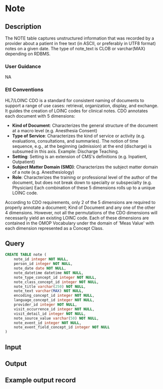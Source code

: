 <!---->

# Note

## Description
The NOTE table captures unstructured information that was recorded by a provider about a patient in free text (in ASCII, or preferably in UTF8 format) notes on a given date. The type of note_text is CLOB or varchar(MAX) depending on RDBMS.

### User Guidance
NA

### Etl Conventions
HL7/LOINC CDO is a standard for consistent naming of documents to support a range of use cases: retrieval, organization, display, and exchange. It guides the creation of LOINC codes for clinical notes. CDO annotates each document with 5 dimensions:

- **Kind of Document**: Characterizes the general structure of the document at a macro level (e.g. Anesthesia Consent)
- **Type of Service**: Characterizes the kind of service or activity (e.g. evaluations, consultations, and summaries). The notion of time sequence, e.g., at the beginning (admission) at the end (discharge) is subsumed in this axis. Example: Discharge Teaching.
- **Setting**: Setting is an extension of CMS's definitions (e.g. Inpatient, Outpatient)
- **Subject Matter Domain (SMD)**: Characterizes the subject matter domain of a note (e.g. Anesthesiology)
- **Role**: Characterizes the training or professional level of the author of the document, but does not break down to specialty or subspecialty (e.g. Physician)
Each combination of these 5 dimensions rolls up to a unique LOINC code.

According to CDO requirements, only 2 of the 5 dimensions are required to properly annotate a document; Kind of Document and any one of the other 4 dimensions.
However, not all the permutations of the CDO dimensions will necessarily yield an existing LOINC code. Each of these dimensions are contained in the OMOP Vocabulary under the domain of 'Meas Value' with each dimension represented as a Concept Class.

## Query
```sql
CREATE TABLE note (
	note_id integer NOT NULL,
	person_id integer NOT NULL,
	note_date date NOT NULL,
	note_datetime datetime NOT NULL,
	note_type_concept_id integer NOT NULL,
	note_class_concept_id integer NOT NULL,
	note_title varchar(250) NOT NULL,
	note_text varchar(MAX) NOT NULL,
	encoding_concept_id integer NOT NULL,
	language_concept_id integer NOT NULL,
	provider_id integer NOT NULL,
	visit_occurrence_id integer NOT NULL,
	visit_detail_id integer NOT NULL,
	note_source_value varchar(50) NOT NULL,
	note_event_id integer NOT NULL,
	note_event_field_concept_id integer NOT NULL
)
```

## Input


## Output


## Example output record


